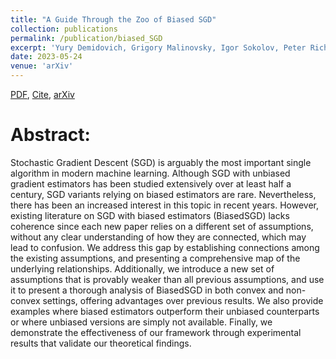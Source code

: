 ```yaml
---
title: "A Guide Through the Zoo of Biased SGD"
collection: publications
permalink: /publication/biased_SGD
excerpt: 'Yury Demidovich, Grigory Malinovsky, Igor Sokolov, Peter Richtárik'
date: 2023-05-24
venue: 'arXiv'
---
```


[PDF](https://arxiv.org/pdf/2305.16296.pdf), [Cite](https://grigory-malinovsky.github.io/files/biasedSGD.txt), [arXiv](https://arxiv.org/abs/2305.16296)

Abstract:
======
Stochastic Gradient Descent (SGD) is arguably the most important single algorithm in modern machine learning. Although SGD with unbiased gradient estimators has been studied extensively over at least half a century, SGD variants relying on biased estimators are rare. Nevertheless, there has been an increased interest in this topic in recent years. However, existing literature on SGD with biased estimators (BiasedSGD) lacks coherence since each new paper relies on a different set of assumptions, without any clear understanding of how they are connected, which may lead to confusion. We address this gap by establishing connections among the existing assumptions, and presenting a comprehensive map of the underlying relationships. Additionally, we introduce a new set of assumptions that is provably weaker than all previous assumptions, and use it to present a thorough analysis of BiasedSGD in both convex and non-convex settings, offering advantages over previous results. We also provide examples where biased estimators outperform their unbiased counterparts or where unbiased versions are simply not available. Finally, we demonstrate the effectiveness of our framework through experimental results that validate our theoretical findings.
